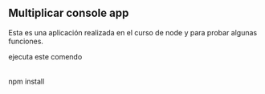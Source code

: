 ## Multiplicar console app

Esta es una aplicación realizada en el curso de node y para probar algunas funciones.

ejecuta este comendo
######
npm install
######